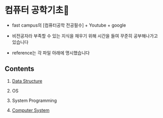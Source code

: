 # 컴퓨터 공학기초&#127752;

- fast campus의 [컴퓨터공학 전공필수] + Youtube + google

- 비전공자라 부족할 수 있는 지식을 채우기 위해 시간을 들여 꾸준히 공부해나가고 있습니다

- reference는 각 파일 아래에 명시했습니다


## Contents
1. [Data Structure](https://github.com/yooooonk/TIL/tree/master/Computer%20Science/DataStructure)

2. OS
3. System Programming
4. [Computer System](https://github.com/yooooonk/TIL/tree/master/Computer%20Science/ComputerSystem)

